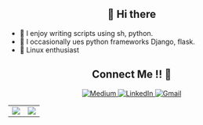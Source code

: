 <h2 align="center"> 👋 Hi there</h2>

<!--
**Rio-Nyx/Rio-Nyx** is a ✨ _special_ ✨ repository because its `README.md` (this file) appears on your GitHub profile.

Here are some ideas to get you started:
-->
- 👯 I enjoy writing scripts using sh, python.
- 🤔 I occasionally ues python frameworks Django, flask.
- 🐧 Linux enthusiast
  
<h2 align="center">Connect Me !! 🤝</h2> 

<p align="center">
<a href="https://rio-nyx.medium.com/" >
<img alt="Medium" src="https://img.shields.io/badge/Medium-12100E?style=for-the-badge&logo=medium&logoColor=white" />
</a>
<a href="https://www.linkedin.com/in/rahul-h-7baa161a6/" target="_blank">
<img alt="LinkedIn" src="https://img.shields.io/badge/linkedin%20-%230077B5.svg?&style=for-the-badge&logo=linkedin&logoColor=white"/>
</a>
<a href="mailto:rahulh1105@gmail.com">
<img alt="Gmail" src="https://img.shields.io/badge/Gmail-D14836?style=for-the-badge&logo=gmail&logoColor=white" />
</a>
</p> 

<!--
- 📫 How to reach me:    [![Linkedin: rahul](https://img.shields.io/badge/-rahul-blue?style=flat-square&logo=Linkedin&logoColor=white&size=20&link=https://www.linkedin.com/in/rahul-h-7baa161a6/)](https://www.linkedin.com/in/rahul-h-7baa161a6/)

-  <a href="https://www.linkedin.com/in/rahul-h-7baa161a6/"><img src = "https://img.shields.io/badge/LinkedIn-0077B5?style=for-the-badge&logoWidth=10&logo=linkedin&logoColor=white" ></a>
-->
<!-- - ⚡ Fun fact: There are around 700 separate programming languages and new ones are constantly being created -->


|||
| ------------- | ------------- |
|<img align="center" src="https://github-readme-stats-seven-delta-80.vercel.app/api?username=rio-nyx&show_icons=true&include_all_commits=true&theme=radical&cache_seconds=86400">  |  <img align="center" src="https://github-readme-stats-seven-delta-80.vercel.app/api/top-langs/?username=rio-nyx&layout=compact&theme=radical&cache_seconds=86400"> |

<!--

<h3>
I'm Familiar with:
</h3>

![python](https://img.shields.io/badge/Python-3776AB?style=for-the-badge&logo=python&logoColor=white)
![status.png](https://github.com/Rio-Nyx/Rio-Nyx/blob/main/status.png)

[![Rio-Nyx StackOverflow](https://stackoverflow-badge.vercel.app/?userID=12629996)](https://stackoverflow.com/users/12629996/rio-nyx)
-->

<!--
profile 
![](https://komarev.com/ghpvc/?username=Rio-Nyx)
stack overflow
[![Rio Nyx StackOverflow](https://github-readme-stackoverflow.vercel.app/?userID=12629996)](https://stackoverflow.com/users/12629996/rio-nyx)
-->
<!--
<p align="center"> 
  Visitors count<br>
  <img src="https://profile-counter.glitch.me/Rio-Nyx/count.svg" />
</p>
-->
